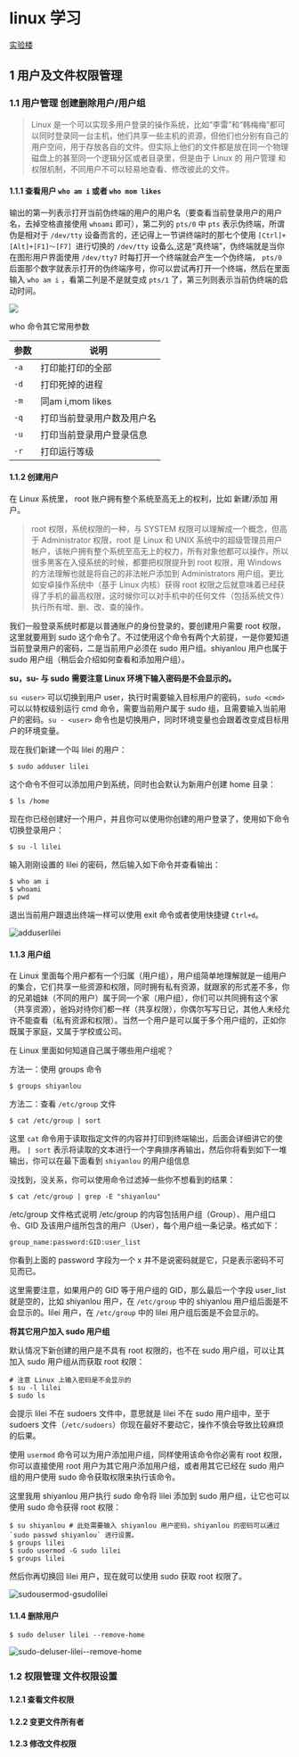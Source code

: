 # linux 学习

[实验楼](https://www.shiyanlou.com/courses/1)

## 1 用户及文件权限管理

### 1.1 用户管理 创建删除用户/用户组

> Linux 是一个可以实现多用户登录的操作系统，比如“李雷”和“韩梅梅”都可以同时登录同一台主机，他们共享一些主机的资源，但他们也分别有自己的用户空间，用于存放各自的文件。但实际上他们的文件都是放在同一个物理磁盘上的甚至同一个逻辑分区或者目录里，但是由于 Linux 的 用户管理 和 权限机制，不同用户不可以轻易地查看、修改彼此的文件。

#### 1.1.1 查看用户 `who am i` 或者 `who mom likes`
输出的第一列表示打开当前伪终端的用户的用户名（要查看当前登录用户的用户名，去掉空格直接使用 `whoami` 即可），第二列的 `pts/0` 中 `pts` 表示伪终端，所谓伪是相对于 `/dev/tty` 设备而言的，还记得上一节讲终端时的那七个使用 `[Ctrl]+[Alt]+[F1]～[F7] `进行切换的 `/dev/tty` 设备么,这是“真终端”，伪终端就是当你在图形用户界面使用 `/dev/tty7` 时每打开一个终端就会产生一个伪终端， `pts/0` 后面那个数字就表示打开的伪终端序号，你可以尝试再打开一个终端，然后在里面输入 `who am i` ，看第二列是不是就变成 `pts/1` 了，第三列则表示当前伪终端的启动时间。

![](whoami.png)

who 命令其它常用参数

|参数 |说明|
| --- | --- |
|`-a` |打印能打印的全部|
|`-d` |打印死掉的进程|
|`-m` |同am i,mom likes|
|`-q` |打印当前登录用户数及用户名|
|`-u` |打印当前登录用户登录信息|
|`-r` |打印运行等级|

#### 1.1.2 创建用户
在 Linux 系统里， root 账户拥有整个系统至高无上的权利，比如 新建/添加 用户。

> root 权限，系统权限的一种，与 SYSTEM 权限可以理解成一个概念，但高于 Administrator 权限，root 是 Linux 和 UNIX 系统中的超级管理员用户帐户，该帐户拥有整个系统至高无上的权力，所有对象他都可以操作，所以很多黑客在入侵系统的时候，都要把权限提升到 root 权限，用 Windows 的方法理解也就是将自己的非法帐户添加到 Administrators 用户组。更比如安卓操作系统中（基于 Linux 内核）获得 root 权限之后就意味着已经获得了手机的最高权限，这时候你可以对手机中的任何文件（包括系统文件）执行所有增、删、改、查的操作。

我们一般登录系统时都是以普通账户的身份登录的，要创建用户需要 root 权限，这里就要用到 sudo 这个命令了。不过使用这个命令有两个大前提，一是你要知道当前登录用户的密码，二是当前用户必须在 sudo 用户组。shiyanlou 用户也属于 sudo 用户组（稍后会介绍如何查看和添加用户组）。

**su，su- 与 sudo**
**需要注意 Linux 环境下输入密码是不会显示的。**

`su <user>` 可以切换到用户 user，执行时需要输入目标用户的密码，`sudo <cmd>` 可以以特权级别运行 cmd 命令，需要当前用户属于 sudo 组，且需要输入当前用户的密码。`su - <user>` 命令也是切换用户，同时环境变量也会跟着改变成目标用户的环境变量。

现在我们新建一个叫 lilei 的用户：

```shell
$ sudo adduser lilei
```

这个命令不但可以添加用户到系统，同时也会默认为新用户创建 home 目录：

```shell
$ ls /home
```

现在你已经创建好一个用户，并且你可以使用你创建的用户登录了，使用如下命令切换登录用户：

```shell
$ su -l lilei
```

输入刚刚设置的 lilei 的密码，然后输入如下命令并查看输出：

```shell
$ who am i
$ whoami
$ pwd
```

退出当前用户跟退出终端一样可以使用 exit 命令或者使用快捷键 `Ctrl+d`。

![adduserlilei](adduserlilei.png)

#### 1.1.3 用户组

在 Linux 里面每个用户都有一个归属（用户组），用户组简单地理解就是一组用户的集合，它们共享一些资源和权限，同时拥有私有资源，就跟家的形式差不多，你的兄弟姐妹（不同的用户）属于同一个家（用户组），你们可以共同拥有这个家（共享资源），爸妈对待你们都一样（共享权限），你偶尔写写日记，其他人未经允许不能查看（私有资源和权限）。当然一个用户是可以属于多个用户组的，正如你既属于家庭，又属于学校或公司。

在 Linux 里面如何知道自己属于哪些用户组呢？

方法一：使用 groups 命令

```shell
$ groups shiyanlou
```

方法二：查看 `/etc/group` 文件

```shell
$ cat /etc/group | sort
```

这里 `cat` 命令用于读取指定文件的内容并打印到终端输出，后面会详细讲它的使用。 `| sort` 表示将读取的文本进行一个字典排序再输出，然后你将看到如下一堆输出，你可以在最下面看到 `shiyanlou` 的用户组信息

没找到，没关系，你可以使用命令过滤掉一些你不想看到的结果：

```shell
$ cat /etc/group | grep -E "shiyanlou"
```

/etc/group 文件格式说明
/etc/group 的内容包括用户组（Group）、用户组口令、GID 及该用户组所包含的用户（User），每个用户组一条记录。格式如下：
```
group_name:password:GID:user_list
```
你看到上面的 password 字段为一个 x 并不是说密码就是它，只是表示密码不可见而已。

这里需要注意，如果用户的 GID 等于用户组的 GID，那么最后一个字段 user_list 就是空的，比如 shiyanlou 用户，在 `/etc/group` 中的 shiyanlou 用户组后面是不会显示的。lilei 用户，在 `/etc/group` 中的 lilei 用户组后面是不会显示的。

**将其它用户加入 sudo 用户组**

默认情况下新创建的用户是不具有 root 权限的，也不在 sudo 用户组，可以让其加入 sudo 用户组从而获取 root 权限：

```shell
# 注意 Linux 上输入密码是不会显示的
$ su -l lilei
$ sudo ls
```

会提示 lilei 不在 sudoers 文件中，意思就是 lilei 不在 sudo 用户组中，至于 sudoers 文件（`/etc/sudoers`）你现在最好不要动它，操作不慎会导致比较麻烦的后果。

使用 `usermod` 命令可以为用户添加用户组，同样使用该命令你必需有 root 权限，你可以直接使用 root 用户为其它用户添加用户组，或者用其它已经在 sudo 用户组的用户使用 sudo 命令获取权限来执行该命令。

这里我用 shiyanlou 用户执行 sudo 命令将 lilei 添加到 sudo 用户组，让它也可以使用 sudo 命令获得 root 权限：

``` shell
$ su shiyanlou # 此处需要输入 shiyanlou 用户密码，shiyanlou 的密码可以通过 `sudo passwd shiyanlou` 进行设置。
$ groups lilei
$ sudo usermod -G sudo lilei
$ groups lilei
```

然后你再切换回 lilei 用户，现在就可以使用 sudo 获取 root 权限了。

![sudousermod-gsudolilei](sudousermod-gsudolilei.png)

#### 1.1.4 删除用户

```shell
$ sudo deluser lilei --remove-home
```

![sudo-deluser-lilei--remove-home](sudo-deluser-lilei--remove-home.png)

### 1.2 权限管理 文件权限设置
#### 1.2.1 查看文件权限
#### 1.2.2 变更文件所有者
#### 1.2.3 修改文件权限